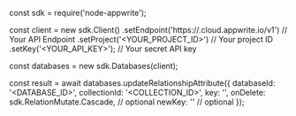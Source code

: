 const sdk = require('node-appwrite');

const client = new sdk.Client()
    .setEndpoint('https://<REGION>.cloud.appwrite.io/v1') // Your API Endpoint
    .setProject('<YOUR_PROJECT_ID>') // Your project ID
    .setKey('<YOUR_API_KEY>'); // Your secret API key

const databases = new sdk.Databases(client);

const result = await databases.updateRelationshipAttribute({
    databaseId: '<DATABASE_ID>',
    collectionId: '<COLLECTION_ID>',
    key: '',
    onDelete: sdk.RelationMutate.Cascade, // optional
    newKey: '' // optional
});
